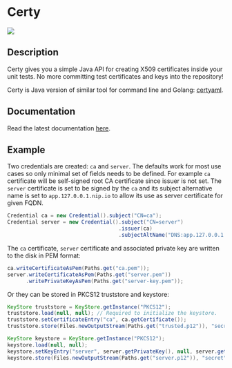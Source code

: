 # Certy

![](https://github.com/tsaarni/certy/workflows/unit-tests/badge.svg)

## Description

Certy gives you a simple Java API for creating X509 certificates inside your unit tests.
No more committing test certificates and keys into the repository!

Certy is Java version of similar tool for command line and Golang: [certyaml](https://github.com/tsaarni/certyaml).

## Documentation

Read the latest documentation [here](https://tsaarni.github.io/certy/).

## Example

Two credentials are created: `ca` and `server`.
The defaults work for most use cases so only minimal set of fields needs to be defined.
For example `ca` certificate will be self-signed root CA certificate since issuer is not set.
The `server` certificate is set to be signed by the `ca` and its subject alternative name is set to `app.127.0.0.1.nip.io` to allow its use as server certificate for given FQDN.

```java
Credential ca = new Credential().subject("CN=ca");
Credential server = new Credential().subject("CN=server")
                                    .issuer(ca)
                                    .subjectAltName("DNS:app.127.0.0.1.nip.io");
```

The `ca` certificate, `server` certificate and associated private key are written to the disk in PEM format:

```java
ca.writeCertificateAsPem(Paths.get("ca.pem"));
server.writeCertificateAsPem(Paths.get("server.pem"))
      .writePrivateKeyAsPem(Paths.get("server-key.pem"));
```

Or they can be stored in PKCS12 truststore and keystore:

```java
KeyStore truststore = KeyStore.getInstance("PKCS12");
truststore.load(null, null); // Required to initialize the keystore.
truststore.setCertificateEntry("ca", ca.getCertificate());
truststore.store(Files.newOutputStream(Paths.get("trusted.p12")), "secret".toCharArray());

KeyStore keystore = KeyStore.getInstance("PKCS12");
keystore.load(null, null);
keystore.setKeyEntry("server", server.getPrivateKey(), null, server.getCertificates());
keystore.store(Files.newOutputStream(Paths.get("server.p12")), "secret".toCharArray());
```

